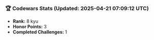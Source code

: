 ### 🏆 Codewars Stats (Updated: 2025-04-21 07:09:12 UTC)

- **Rank:** 8 kyu
- **Honor Points:** 3
- **Completed Challenges:** 1
